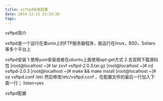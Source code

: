 ```yaml
---
title: vsftpd安装配置
date: 2014-12-21 23:33:26
fags: 
---
```

<!--markdown-->vsftpd简介
vsftpd是一个运行在类unix上的FTP服务器程序，能运行在linux，BSD，Soliars等多个平台上

vsftpd安装
1.使用yum安装或者在ubuntu上面使用apt-get方式
2.去官网下载源码包
[root@localhost ~]# tar zxvf vsftpd-2.0.3.tar.gz
[root@localhost ~]# cd vsftpd-2.0.3
[root@localhost ~]# make && make install
[root@localhost ~]# cp vsftpd.conf /etc
然后修改/etc/vsftpd.conf ，在配置文件的最后一行加入下面一行；
listen=yes

vsftpd配置



